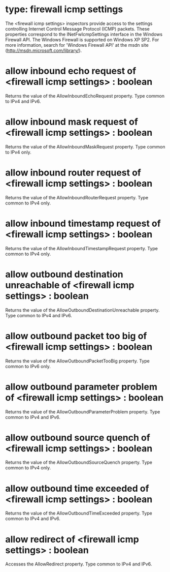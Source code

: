 # type: firewall icmp settings

The &lt;firewall icmp settings&gt; inspectors provide access to the settings controlling Internet Control Message Protocol (ICMP) packets. These properties correspond to the INetFwIcmpSettings interface in the Windows Firewall API. The Windows Firewall is supported on Windows XP SP2. For more information, search for &#39;Windows Firewall API&#39; at the msdn site (http://msdn.microsoft.com/library/).

# allow inbound echo request of &lt;firewall icmp settings&gt; : boolean

Returns the value of the AllowInboundEchoRequest property. Type common to IPv4 and IPv6.

# allow inbound mask request of &lt;firewall icmp settings&gt; : boolean

Returns the value of the AllowInboundMaskRequest property. Type common to IPv4 only.

# allow inbound router request of &lt;firewall icmp settings&gt; : boolean

Returns the value of the AllowInboundRouterRequest property. Type common to IPv4 only.

# allow inbound timestamp request of &lt;firewall icmp settings&gt; : boolean

Returns the value of the AllowInboundTimestampRequest property. Type common to IPv4 only.

# allow outbound destination unreachable of &lt;firewall icmp settings&gt; : boolean

Returns the value of the AllowOutboundDestinationUnreachable property. Type common to IPv4 and IPv6.

# allow outbound packet too big of &lt;firewall icmp settings&gt; : boolean

Returns the value of the AllowOutboundPacketTooBig property. Type common to IPv6 only.

# allow outbound parameter problem of &lt;firewall icmp settings&gt; : boolean

Returns the value of the AllowOutboundParameterProblem property. Type common to IPv4 and IPv6.

# allow outbound source quench of &lt;firewall icmp settings&gt; : boolean

Returns the value of the AllowOutboundSourceQuench property. Type common to IPv4 only.

# allow outbound time exceeded of &lt;firewall icmp settings&gt; : boolean

Returns the value of the AllowOutboundTimeExceeded property. Type common to IPv4 and IPv6.

# allow redirect of &lt;firewall icmp settings&gt; : boolean

Accesses the AllowRedirect property. Type common to IPv4 and IPv6.
